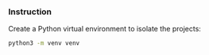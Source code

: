 ### Instruction 



Create a Python virtual environment to isolate the projects:

```bash
python3 -m venv venv
```

